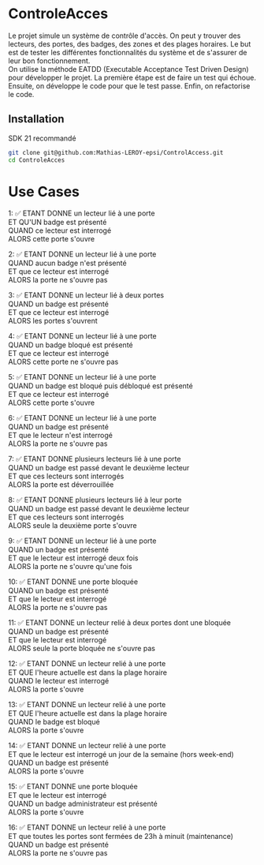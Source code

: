 # ControleAcces

Le projet simule un système de contrôle d'accès. On peut y trouver des lecteurs, des portes, des badges, des zones et
des plages horaires. Le but est de tester les différentes fonctionnalités du système et de s'assurer de leur bon
fonctionnement.  
On utilise la méthode EATDD (Executable Acceptance Test Driven Design) pour développer le projet. La première étape est
de faire un
test qui échoue. Ensuite, on développe le code pour que le test passe. Enfin, on refactorise le code.

## Installation

SDK 21 recommandé

```bash
git clone git@github.com:Mathias-LEROY-epsi/ControlAccess.git
cd ControleAcces
```

# Use Cases

1: ✅ ETANT DONNE un lecteur lié à une porte  
ET QU'UN badge est présenté  
QUAND ce lecteur est interrogé  
ALORS cette porte s'ouvre

2: ✅ ETANT DONNE un lecteur lié à une porte  
QUAND aucun badge n'est présenté  
ET que ce lecteur est interrogé  
ALORS la porte ne s'ouvre pas

3: ✅ ETANT DONNE un lecteur lié à deux portes  
QUAND un badge est présenté  
ET que ce lecteur est interrogé  
ALORS les portes s'ouvrent

4: ✅ ETANT DONNE un lecteur lié à une porte  
QUAND un badge bloqué est présenté  
ET que ce lecteur est interrogé  
ALORS cette porte ne s'ouvre pas

5: ✅ ETANT DONNE un lecteur lié à une porte  
QUAND un badge est bloqué puis débloqué est présenté  
ET que ce lecteur est interrogé  
ALORS cette porte s'ouvre

6: ✅ ETANT DONNE un lecteur lié à une porte  
QUAND un badge est présenté  
ET que le lecteur n'est interrogé  
ALORS la porte ne s'ouvre pas

7: ✅ ETANT DONNE plusieurs lecteurs lié à une porte  
QUAND un badge est passé devant le deuxième lecteur  
ET que ces lecteurs sont interrogés  
ALORS la porte est déverrouillée

8: ✅ ETANT DONNE plusieurs lecteurs lié à leur porte  
QUAND un badge est passé devant le deuxième lecteur  
ET que ces lecteurs sont interrogés  
ALORS seule la deuxième porte s'ouvre

9: ✅ ETANT DONNE un lecteur lié à une porte  
QUAND un badge est présenté  
ET que le lecteur est interrogé deux fois  
ALORS la porte ne s'ouvre qu'une fois

10: ✅ ETANT DONNE une porte bloquée  
QUAND un badge est présenté  
ET que le lecteur est interrogé  
ALORS la porte ne s'ouvre pas

11: ✅ ETANT DONNE un lecteur relié à deux portes dont une bloquée  
QUAND un badge est présenté  
ET que le lecteur est interrogé  
ALORS seule la porte bloquée ne s'ouvre pas

12: ✅ ETANT DONNE un lecteur relié à une porte  
ET QUE l'heure actuelle est dans la plage horaire  
QUAND le lecteur est interrogé  
ALORS la porte s'ouvre

13: ✅ ETANT DONNE un lecteur relié à une porte  
ET QUE l'heure actuelle est dans la plage horaire  
QUAND le badge est bloqué  
ALORS la porte s'ouvre

14: ✅ ETANT DONNE un lecteur relié à une porte  
ET que le lecteur est interrogé un jour de la semaine (hors week-end)  
QUAND un badge est présenté  
ALORS la porte s'ouvre

15: ✅ ETANT DONNE une porte bloquée  
ET que le lecteur est interrogé  
QUAND un badge administrateur est présenté  
ALORS la porte s'ouvre

16: ✅ ETANT DONNE un lecteur relié à une porte  
ET que toutes les portes sont fermées de 23h à minuit (maintenance)  
QUAND un badge est présenté  
ALORS la porte ne s'ouvre pas
